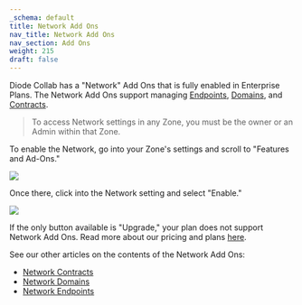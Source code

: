 ```yaml
---
_schema: default
title: Network Add Ons
nav_title: Network Add Ons
nav_section: Add Ons
weight: 215
draft: false
---
```

Diode Collab has a "Network" Add Ons that is fully enabled in Enterprise Plans.  The Network Add Ons support managing [Endpoints](https://app.docs.diode.io/docs/ad-on/network-endpoints/), [Domains](https://app.docs.diode.io/docs/ad-on/network-domains/), and [Contracts](https://app.docs.diode.io/docs/ad-on/network-contracts/).

> To access Network settings in any Zone, you must be the owner or an Admin within that Zone.

To enable the Network, go into your Zone's settings and scroll to "Features and Ad-Ons."

![](/uploads/network1-1.png)

Once there, click into the Network setting and select "Enable."

![](/uploads/network2-1.png)

If the only button available is "Upgrade," your plan does not support Network Add Ons. Read more about our pricing and plans [here](https://app.docs.diode.io/docs/features/pricing-and-plans/).

See our other articles on the contents of the Network Add Ons:

* [Network Contracts](https://app.docs.diode.io/docs/ad-on/network-contracts/)
* [Network Domains](https://app.docs.diode.io/docs/ad-on/network-domains/)
* [Network Endpoints](https://app.docs.diode.io/docs/ad-on/network-endpoints/)

&nbsp;

&nbsp;